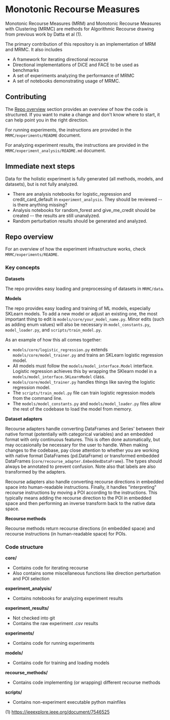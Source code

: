 # Monotonic Recourse Measures
Monotonic Recourse Measures (MRM) and Monotonic Recourse Measures with Clustering (MRMC) are methods for Algorithmic Recourse drawing from previous work by Datta et al (1).

The primary contribution of this repository is an implementation of MRM and MRMC. It also includes
* A framework for iterating directional recourse
* Directional implementations of DiCE and FACE to be used as benchmarks
* A set of experiments analyzing the performance of MRMC
* A set of notebooks demonstrating usage of MRMC.


## Contributing
The [Repo overview](#repo-overview) section provides an overview of how the code is structured. If you want to make a change and don't know where to start, it can help point you in the right direction.

For running experiments, the instructions are provided in the `MRMC/experiments/README` document.

For analyzing experiment results, the instructions are provided in the `MRMC/experiment_analysis/README.md` document.

## Immediate next steps
Data for the holistic experiment is fully generated (all methods, models, and datasets), but is not fully analyzed.

* There are analysis notebooks for logistic_regression and credit_card_default in `experiment_analysis`. They should be reviewed -- is there anything missing?
* Analysis notebooks for random_forest and give_me_credit should be created -- the results are still unanalyzed.
* Random perturbation results should be generated and analyzed.

## Repo overview
For an overview of how the experiment infrastructure works, check `MRMC/experiments/README`.

### Key concepts
**Datasets**

The repo provides easy loading and preprocessing of datasets in `MRMC/data`.

**Models**

The repo provides easy loading and training of ML models, especially SKLearn models. To add a new model or adjust an existing one, the most important thing to edit is `models/core/your_model_name.py`. Minor edits (such as adding enum values) will also be necessary in `model_constants.py`, `model_loader.py`, and `scripts/train_model.py`.

As an example of how this all comes together:
* `models/core/logistic_regression.py` extends `models/core/model_trainer.py` and trains an SKLearn logistic regression model.
* All models must follow the `models/model_interface.Model` interface. Logistic regression achieves this by wrapping the SKlearn model in a `models/model_interface.SKLearnModel` class.
* `models/core/model_trainer.py` handles things like saving the logistic regression model.
* The `scripts/train_model.py` file can train logistic regression models from the command line.
* The `models/model_constants.py` and `models/model_loader.py` files allow the rest of the codebase to load the model from memory.

**Dataset adapters**

Recourse adapters handle converting DataFrames and Series' between their native format (potentially with categorical variables) and an embedded format with only continuous features. This is often done automatically, but may occasionally be necessary for the user to handle. When making changes to the codebase, pay close attention to whether you are working with native format DataFrames (pd.DataFrame) or transformed embedded DataFrames (`core/recourse_adapter.EmbeddedDataFrame`). The types should always be annotated to prevent confusion. Note also that labels are also transformed by the adapters.

Recourse adapters also handle converting recourse directions in embedded space into human-readable instructions. Finally, it handles "interpreting" recourse instructions by moving a POI according to the instructions. This typically means adding the recourse direction to the POI in embedded space and then performing an inverse transform back to the native data space.

**Recourse methods**

Recourse methods return recourse directions (in embedded space) and recourse instructions (in human-readable space) for POIs.

### Code structure

**core/**
* Contains code for iterating recourse
* Also contains some miscellaneous functions like direction perturbation and POI selection

**experiment_analysis/**
* Contains notebooks for analyzing experiment results

**experiment_results/**
* Not checked into git
* Contains the raw experiment .csv results

**experiments/**
* Contains code for running experiments

**models/**
* Contains code for training and loading models

**recourse_methods/**
* Contains code implementing (or wrapping) different recourse methods

**scripts/**
* Contains non-experiment executable python mainfiles


(1) https://ieeexplore.ieee.org/document/7546525

